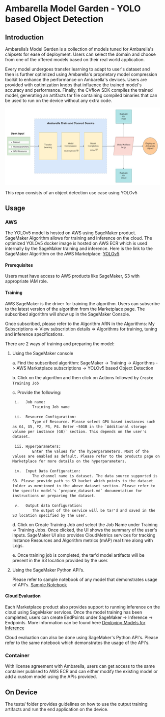 # Ambarella Model Garden - YOLO based Object Detection

## Introduction

Ambarella’s Model Garden is a collection of models tuned for Ambarella's chipsets for ease of deployment. Users can select the domain and choose from one of the offered models based on their real world application. 

Every model undergoes transfer learning to adapt to user's dataset and then is further optimized using Ambarella's proprietary model compression toolkit to enhance the performance on Ambarella's devices. Users are provided with optimization knobs that influence the trained model's accuracy and performance. Finally, the CVflow SDK compiles the trained model, generating an artifacts tar file containing compiled binaries that can be used to run on the device without any extra code. 

![alt text](docs/ambamodelgarden.jpg)

This repo consists of an object detection use case using YOLOv5

## Usage

### AWS

The YOLOv5 model is hosted on AWS using SageMaker product. SageMaker Algorithm allows for training and inference on the cloud. The optimized YOLOv5 docker image is hosted on AWS ECR which is used internally by the SageMaker training and inference. Here is the link to the SageMaker Algorithm on the AWS Marketplace: [YOLOv5](https://aws.amazon.com/marketplace/pp/prodview-zf6dvvlikubbu)

#### Prerequisites

Users must have access to AWS products like SageMaker, S3 with appropriate IAM role. 

#### Training

AWS SageMaker is the driver for training the algorithm. Users can subscribe to the latest version of the algorithm from the Marketplace page. The subscribed algorithm will show up in the SageMaker Console. 

Once subscribed, please refer to the Algorithm ARN in the Algorithms: My Subscriptions => View subscription details => Algorithms for training, tuning and inference specifications.

There are 2 ways of training and preparing the model: 

1. Using the SageMaker console

    a. Find the subscribed algorithm: SageMaker -> Training -> Algorithms -> AWS Marketplace subscriptions -> YOLOv5 based Object Detection


    b. Click on the algorithm and then click on Actions followed by `Create Training Job` 


    c. Provide the following: 
    
        i.   Job name: 
                Training Job name

        ii.  Resource Configuration: 
                Type of Resource. Please select GPU based instances such as G4, G5, P2, P3, P4. Enter ~50GB in the `Additional storage volume per instance (GB)` section. This depends on the user's dataset.

        iii. Hyperparameters: 
                Enter the values for the hyperparameters. Most of the values are enabled as default. Please refer to the products page on Marketplace for more details on the hyperparameters.
        
        iv.  Input Data Configuration:
                The channel name is dataset. The data source supported is S3. Please provide path to S3 bucket which points to the dataset folder as mentioned in the above dataset section. Please refer to the specific model's `prepare_dataset.md` documentation for instructions on preparing the dataset.

        v.   Output data Configuration:
                The output of the service will be tar'd and saved in the S3 location specified by the user. 


    d. Click on Create Training Job and select the Job Name under Training -> Training Jobs. Once clicked, the UI shows the summary of the user's inputs.  SageMaker UI also provides CloudMetrics services for tracking Instance Resources and Algorithm metrics (mAP) real time along with Logs. 

    e. Once training job is completed, the tar'd model artifacts will be present in the S3 location provided by the user. 


2. Using the SageMaker Python API's. 

    Please refer to sample notebook of any model that demonstrates usage of API's. [Sample Notebook](https://github.com/Ambarella-Inc/AmbaModelGarden/blob/8192442208781c0069238ff4b362ffcf54b3479a/object_detection/yolov5/sample.ipynb)


#### Cloud Evaluation

Each Marketplace product also provides support to running inference on the cloud using SageMaker services. Once the model training has been completed, users can create EndPoints under SageMaker -> Inference -> Endpoints. More information can be found here [Deploying Models for Inference](https://docs.aws.amazon.com/sagemaker/latest/dg/deploy-model.html)

Cloud evaluation can also be done using SageMaker's Python API's. Please refer to the same notebook which demonstrates the usage of the API's. 


### Container

With license agreement with Ambarella, users can get access to the same container publised to AWS ECR and can either modify the existing model or add a custom model using the APIs provided. 


## On Device 

The tests/ folder provides guidelines on how to use the output training artifacts and run the end application on the device. 
